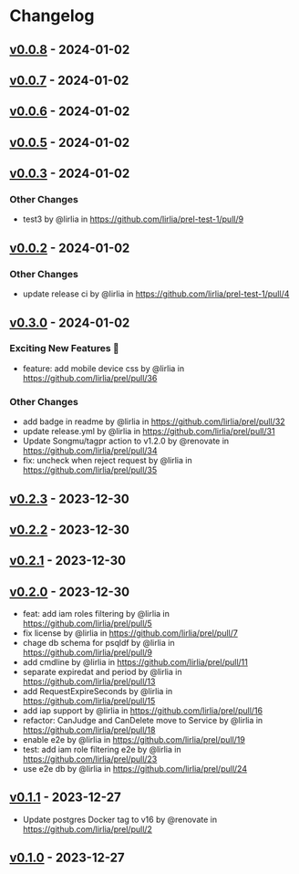 # Changelog

## [v0.0.8](https://github.com/lirlia/prel-test-1/compare/v0.0.7...v0.0.8) - 2024-01-02

## [v0.0.7](https://github.com/lirlia/prel-test-1/compare/v0.0.6...v0.0.7) - 2024-01-02

## [v0.0.6](https://github.com/lirlia/prel-test-1/compare/v0.0.5...v0.0.6) - 2024-01-02

## [v0.0.5](https://github.com/lirlia/prel-test-1/compare/v0.0.4...v0.0.5) - 2024-01-02

## [v0.0.3](https://github.com/lirlia/prel-test-1/compare/v0.0.2...v0.0.3) - 2024-01-02
### Other Changes
- test3 by @lirlia in https://github.com/lirlia/prel-test-1/pull/9

## [v0.0.2](https://github.com/lirlia/prel-test-1/compare/v0.0.1...v0.0.2) - 2024-01-02
### Other Changes
- update release ci by @lirlia in https://github.com/lirlia/prel-test-1/pull/4

## [v0.3.0](https://github.com/lirlia/prel/compare/v0.2.3...v0.3.0) - 2024-01-02
### Exciting New Features 🎉
- feature: add mobile device css by @lirlia in https://github.com/lirlia/prel/pull/36
### Other Changes
- add badge in readme by @lirlia in https://github.com/lirlia/prel/pull/32
- update release.yml by @lirlia in https://github.com/lirlia/prel/pull/31
- Update Songmu/tagpr action to v1.2.0 by @renovate in https://github.com/lirlia/prel/pull/34
- fix: uncheck when reject request  by @lirlia in https://github.com/lirlia/prel/pull/35

## [v0.2.3](https://github.com/lirlia/prel/compare/v0.2.2...v0.2.3) - 2023-12-30

## [v0.2.2](https://github.com/lirlia/prel/compare/v0.2.1...v0.2.2) - 2023-12-30

## [v0.2.1](https://github.com/lirlia/prel/compare/v0.2.0...v0.2.1) - 2023-12-30

## [v0.2.0](https://github.com/lirlia/prel/compare/v0.1.1...v0.2.0) - 2023-12-30
- feat: add iam roles filtering by @lirlia in https://github.com/lirlia/prel/pull/5
- fix license by @lirlia in https://github.com/lirlia/prel/pull/7
- chage db schema for psqldf by @lirlia in https://github.com/lirlia/prel/pull/9
- add cmdline by @lirlia in https://github.com/lirlia/prel/pull/11
- separate expiredat and period by @lirlia in https://github.com/lirlia/prel/pull/13
- add RequestExpireSeconds by @lirlia in https://github.com/lirlia/prel/pull/15
- add iap support by @lirlia in https://github.com/lirlia/prel/pull/16
- refactor: CanJudge and CanDelete move to Service by @lirlia in https://github.com/lirlia/prel/pull/18
- enable e2e by @lirlia in https://github.com/lirlia/prel/pull/19
- test: add iam role filtering e2e by @lirlia in https://github.com/lirlia/prel/pull/23
- use e2e db by @lirlia in https://github.com/lirlia/prel/pull/24

## [v0.1.1](https://github.com/lirlia/prel/compare/v0.1.0...v0.1.1) - 2023-12-27
- Update postgres Docker tag to v16 by @renovate in https://github.com/lirlia/prel/pull/2

## [v0.1.0](https://github.com/lirlia/prel/commits/v0.1.0) - 2023-12-27
